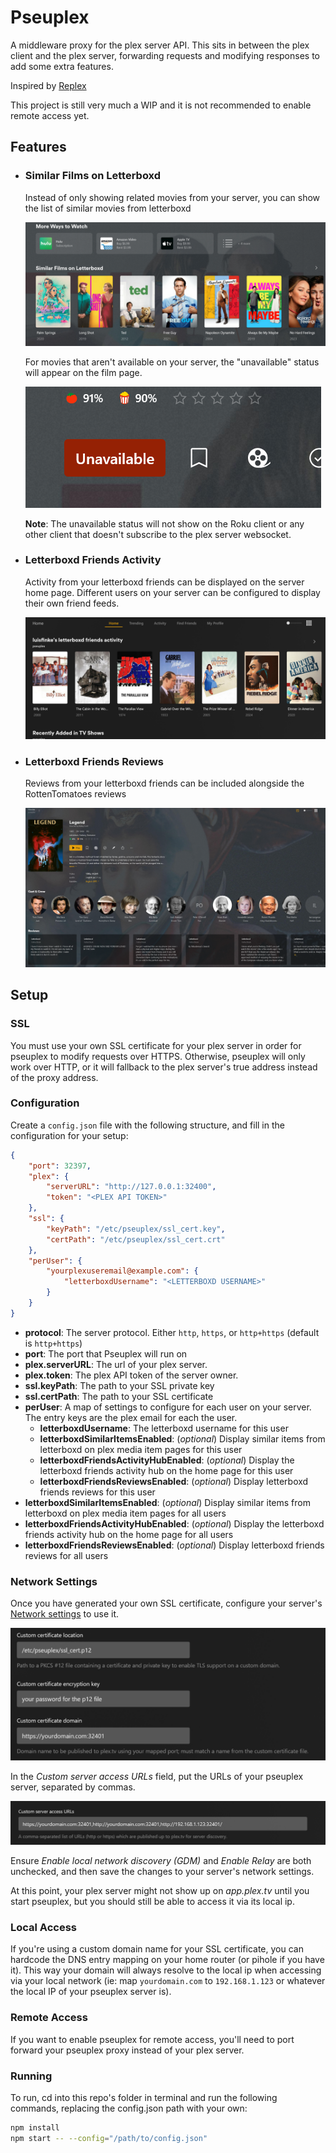 # Pseuplex

A middleware proxy for the plex server API. This sits in between the plex client and the plex server, forwarding requests and modifying responses to add some extra features.

Inspired by [Replex](https://github.com/lostb1t/replex)

This project is still very much a WIP and it is not recommended to enable remote access yet.

## Features

- ### Similar Films on Letterboxd

	Instead of only showing related movies from your server, you can show the list of similar movies from letterboxd

	![Similar Films on Letterboxd](docs/images/letterboxd_similar.png)

	For movies that aren't available on your server, the "unavailable" status will appear on the film page.

	![Unavailable](docs/images/unavailable.png)

	**Note**: The unavailable status will not show on the Roku client or any other client that doesn't subscribe to the plex server websocket.

- ### Letterboxd Friends Activity

	Activity from your letterboxd friends can be displayed on the server home page. Different users on your server can be configured to display their own friend feeds.

	![Letterboxd Friends Activity Feed](docs/images/letterboxd_friends_hub.png)

- ### Letterboxd Friends Reviews

	Reviews from your letterboxd friends can be included alongside the RottenTomatoes reviews

	![Letterboxd Friends Reviews](docs/images/letterboxd_friends_reviews.png)

## Setup

### SSL

You must use your own SSL certificate for your plex server in order for pseuplex to modify requests over HTTPS. Otherwise, pseuplex will only work over HTTP, or it will fallback to the plex server's true address instead of the proxy address.

### Configuration

Create a `config.json` file with the following structure, and fill in the configuration for your setup:

```json
{
	"port": 32397,
	"plex": {
		"serverURL": "http://127.0.0.1:32400",
		"token": "<PLEX API TOKEN>"
	},
	"ssl": {
		"keyPath": "/etc/pseuplex/ssl_cert.key",
		"certPath": "/etc/pseuplex/ssl_cert.crt"
	},
	"perUser": {
		"yourplexuseremail@example.com": {
			"letterboxdUsername": "<LETTERBOXD USERNAME>"
		}
	}
}
```

- **protocol**: The server protocol. Either `http`, `https`, or `http+https` (default is `http+https`)
- **port**: The port that Pseuplex will run on
- **plex.serverURL**: The url of your plex server.
- **plex.token**: The plex API token of the server owner.
- **ssl.keyPath**: The path to your SSL private key
- **ssl.certPath**: The path to your SSL certificate
- **perUser**: A map of settings to configure for each user on your server. The entry keys are the plex email for each the user.
	- **letterboxdUsername**: The letterboxd username for this user
 	- **letterboxdSimilarItemsEnabled**: (*optional*) Display similar items from letterboxd on plex media item pages for this user
  	- **letterboxdFriendsActivityHubEnabled**: (*optional*) Display the letterboxd friends activity hub on the home page for this user
  	- **letterboxdFriendsReviewsEnabled**: (*optional*) Display letterboxd friends reviews for this user
- **letterboxdSimilarItemsEnabled**: (*optional*) Display similar items from letterboxd on plex media item pages for all users
- **letterboxdFriendsActivityHubEnabled**: (*optional*) Display the letterboxd friends activity hub on the home page for all users
- **letterboxdFriendsReviewsEnabled**: (*optional*) Display letterboxd friends reviews for all users

### Network Settings

Once you have generated your own SSL certificate, configure your server's [Network settings](https://support.plex.tv/articles/200430283-network/) to use it.

![Plex SSL Prefs](docs/images/plex_ssl_prefs.png)

In the *Custom server access URLs* field, put the URLs of your pseuplex server, separated by commas.

![Plex Server URLs](docs/images/plex_server_urls.png)

Ensure *Enable local network discovery (GDM)* and *Enable Relay* are both unchecked, and then save the changes to your server's network settings.

At this point, your plex server might not show up on *app.plex.tv* until you start pseuplex, but you should still be able to access it via its local ip.

### Local Access

If you're using a custom domain name for your SSL certificate, you can hardcode the DNS entry mapping on your home router (or pihole if you have it). This way your domain will always resolve to the local ip when accessing via your local network (ie: map `yourdomain.com` to `192.168.1.123` or whatever the local IP of your pseuplex server is).

### Remote Access

If you want to enable pseuplex for remote access, you'll need to port forward your pseuplex proxy instead of your plex server.

### Running

To run, cd into this repo's folder in terminal and run the following commands, replacing the config.json path with your own:

```sh
npm install
npm start -- --config="/path/to/config.json"
```
